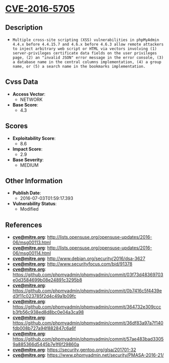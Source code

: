 
# [CVE-2016-5705](http://lists.opensuse.org/opensuse-updates/2016-06/msg00113.html)

## Description

- `Multiple cross-site scripting (XSS) vulnerabilities in phpMyAdmin 4.4.x before 4.4.15.7 and 4.6.x before 4.6.3 allow remote attackers to inject arbitrary web script or HTML via vectors involving (1) server-privileges certificate data fields on the user privileges page, (2) an "invalid JSON" error message in the error console, (3) a database name in the central columns implementation, (4) a group name, or (5) a search name in the bookmarks implementation.`

## Cvss Data

- **Access Vector**:
  - NETWORK
- **Base Score**:
  - 4.3

## Scores

- **Exploitability Score**:
  - 8.6
- **Impact Score**:
  - 2.9
- **Base Severity**:
  - MEDIUM

## Other Information

- **Publish Date**:
  - 2016-07-03T01:59:17.393
- **Vulnerability Status**:
  - Modified

## References

- **cve@mitre.org**: http://lists.opensuse.org/opensuse-updates/2016-06/msg00113.html
- **cve@mitre.org**: http://lists.opensuse.org/opensuse-updates/2016-06/msg00114.html
- **cve@mitre.org**: http://www.debian.org/security/2016/dsa-3627
- **cve@mitre.org**: http://www.securityfocus.com/bid/91378
- **cve@mitre.org**: https://github.com/phpmyadmin/phpmyadmin/commit/03f73d48369703e0d3584699b08e24891c3295b8
- **cve@mitre.org**: https://github.com/phpmyadmin/phpmyadmin/commit/0b7416c5f4439ed3f11c023785f2d4c49a1b09fc
- **cve@mitre.org**: https://github.com/phpmyadmin/phpmyadmin/commit/364732e309cccb3fb56c938ed8d8bc0e04a3ca98
- **cve@mitre.org**: https://github.com/phpmyadmin/phpmyadmin/commit/36df83a97a7f140fdb008b727a94f882847c6a6f
- **cve@mitre.org**: https://github.com/phpmyadmin/phpmyadmin/commit/57ae483bad33059a885366d5445b7e1f6f29860a
- **cve@mitre.org**: https://security.gentoo.org/glsa/201701-32
- **cve@mitre.org**: https://www.phpmyadmin.net/security/PMASA-2016-21/
